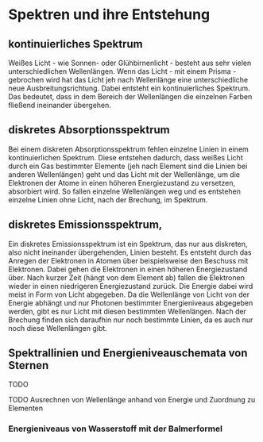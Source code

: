 # Spektren und ihre Entstehung

## kontinuierliches Spektrum

Weißes Licht - wie Sonnen- oder Glühbirnenlicht - besteht aus sehr vielen unterschiedlichen Wellenlängen. Wenn das Licht - mit einem Prisma - gebrochen wird hat das Licht jeh nach Wellenlänge eine unterschiedliche neue Ausbreitungsrichtung. Dabei entsteht ein kontinuierliches Spektrum. Das bedeutet, dass in dem Bereich der Wellenlängen die einzelnen Farben fließend ineinander übergehen.

## diskretes Absorptionsspektrum

Bei einem diskreten Absorptionsspektrum fehlen einzelne Linien in einem kontinuierlichen Spektrum. Diese entstehen dadurch, dass weißes Licht durch ein Gas bestimmter Elemente (jeh nach Element sind die Linien bei anderen Wellenlängen) geht und das Licht mit der Wellenlänge, um die Elektronen der Atome in einen höheren Energiezustand zu versetzen, absorbiert wird. So fallen einzelne Wellenlängen weg und es entstehen einzelne Linien ohne Licht, nach der Brechung, im Spektrum.

## diskretes Emissionsspektrum‚

Ein diskretes Emissionsspektrum ist ein Spektrum, das nur aus diskreten, also nicht ineinander übergehenden, Linien besteht. Es entsteht durch das Anregen der Elektronen in Atomen über beispielsweise den Beschuss mit Elektronen. Dabei gehen die Elektronen in einen höheren Energiezustand über. Nach kurzer Zeit (hängt von dem Element ab) fallen die Elektronen wieder in einen niedrigeren Energiezustand zurück. Die Energie dabei wird meist in Form von Licht abgegeben. Da die Wellenlänge von Licht von der Energie abhängt und nur Photonen bestimmter Energieniveaus abgegeben werden, gibt es nur Licht mit diesen bestimmten Wellenlängen. Nach der Brechung finden sich daraufhin nur noch bestimmte Linien, da es auch nur noch diese Wellenlängen gibt.

## Spektrallinien und Energieniveauschemata von Sternen

TODO

TODO Ausrechnen von Wellenlänge anhand von Energie und Zuordnung zu Elementen

### Energieniveaus von Wasserstoff mit der Balmerformel
